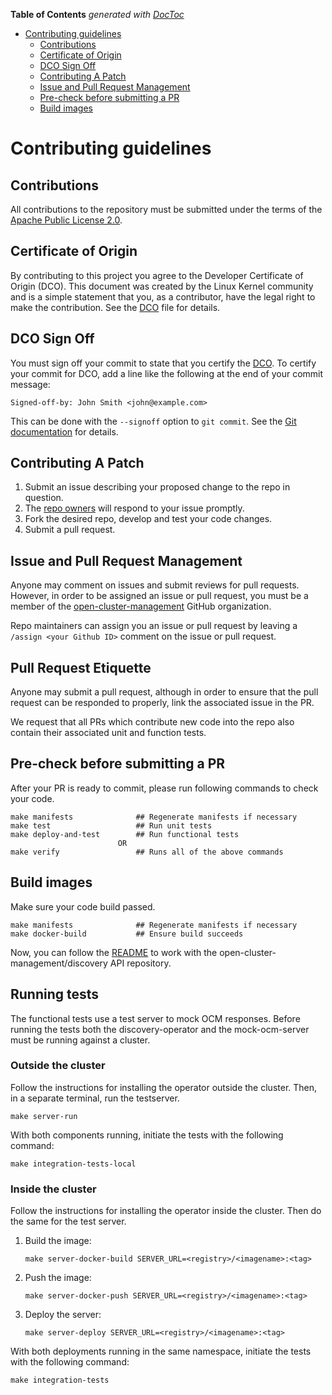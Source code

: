 <!-- START doctoc generated TOC please keep comment here to allow auto update -->
<!-- DON'T EDIT THIS SECTION, INSTEAD RE-RUN doctoc TO UPDATE -->
**Table of Contents**  *generated with [DocToc](https://github.com/thlorenz/doctoc)*

- [Contributing guidelines](#contributing-guidelines)
    - [Contributions](#contributions)
    - [Certificate of Origin](#certificate-of-origin)
    - [DCO Sign Off](#dco-sign-off)
    - [Contributing A Patch](#contributing-a-patch)
    - [Issue and Pull Request Management](#issue-and-pull-request-management)
    - [Pre-check before submitting a PR](#pre-check-before-submitting-a-pr)
    - [Build images](#build-images)

<!-- END doctoc generated TOC please keep comment here to allow auto update -->

# Contributing guidelines

## Contributions

All contributions to the repository must be submitted under the terms of the [Apache Public License 2.0](https://www.apache.org/licenses/LICENSE-2.0).

## Certificate of Origin

By contributing to this project you agree to the Developer Certificate of
Origin (DCO). This document was created by the Linux Kernel community and is a
simple statement that you, as a contributor, have the legal right to make the
contribution. See the [DCO](DCO) file for details.

## DCO Sign Off

You must sign off your commit to state that you certify the [DCO](https://github.com/open-cluster-management/community/blob/main/DCO). To certify your commit for DCO, add a line like the following at the end of your commit message:

```
Signed-off-by: John Smith <john@example.com>
```

This can be done with the `--signoff` option to `git commit`. See the [Git documentation](https://git-scm.com/docs/git-commit#Documentation/git-commit.txt--s) for details.

## Contributing A Patch

1. Submit an issue describing your proposed change to the repo in question.
1. The [repo owners](OWNERS) will respond to your issue promptly.
1. Fork the desired repo, develop and test your code changes.
1. Submit a pull request.

## Issue and Pull Request Management

Anyone may comment on issues and submit reviews for pull requests. However, in
order to be assigned an issue or pull request, you must be a member of the
[open-cluster-management](https://github.com/open-cluster-management) GitHub organization.

Repo maintainers can assign you an issue or pull request by leaving a
`/assign <your Github ID>` comment on the issue or pull request.

## Pull Request Etiquette

Anyone may submit a pull request, although in order to ensure that the pull request 
can be responded to properly, link the associated issue in the PR.

We request that all PRs which contribute new code into the repo also contain their 
associated unit and function tests.


## Pre-check before submitting a PR

After your PR is ready to commit, please run following commands to check your code.

```shell
make manifests              ## Regenerate manifests if necessary
make test                   ## Run unit tests
make deploy-and-test        ## Run functional tests
                        OR
make verify                 ## Runs all of the above commands
```

## Build images

Make sure your code build passed.

```shell
make manifests              ## Regenerate manifests if necessary
make docker-build           ## Ensure build succeeds
```

Now, you can follow the [README](./README.md) to work with the open-cluster-management/discovery API repository.

## Running tests

The functional tests use a test server to mock OCM responses. Before running the tests both the discovery-operator
and the mock-ocm-server must be running against a cluster.

### Outside the cluster

Follow the instructions for installing the operator outside the cluster. Then, in a separate terminal, run the testserver.

```shell
make server-run
```

With both components running, initiate the tests with the following command:

```shell
make integration-tests-local
```

### Inside the cluster

Follow the instructions for installing the operator inside the cluster. Then do the same for the test server.

1. Build the image:
    ```shell
    make server-docker-build SERVER_URL=<registry>/<imagename>:<tag>
    ```
2. Push the image:
    ```shell
    make server-docker-push SERVER_URL=<registry>/<imagename>:<tag>
    ```
3. Deploy the server:
    ```shell
    make server-deploy SERVER_URL=<registry>/<imagename>:<tag>
    ```

With both deployments running in the same namespace, initiate the tests with the following command:

```shell
make integration-tests
```
